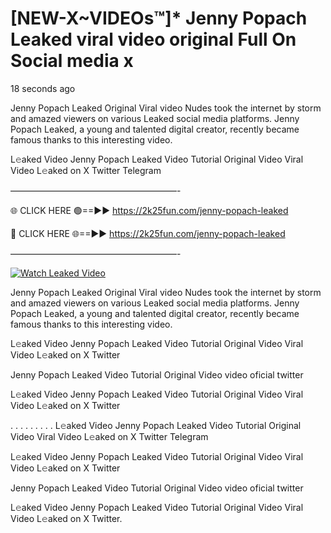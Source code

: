 # [NEW-X~VIDEOs™]* Jenny Popach Leaked viral video original Full On Social media x

18 seconds ago

Jenny Popach Leaked Original Viral video Nudes took the internet by storm and amazed viewers on various Leaked social media platforms. Jenny Popach Leaked, a young and talented digital creator, recently became famous thanks to this interesting video.

L𝚎aked Video Jenny Popach Leaked Video Tutorial Original Video Viral Video L𝚎aked on X Twitter Telegram

———————————————————-

🌐 CLICK HERE 🟢==►► https://2k25fun.com/jenny-popach-leaked

🔴 CLICK HERE 🌐==►► https://2k25fun.com/jenny-popach-leaked

———————————————————-

[![Watch Leaked Video](https://miro.medium.com/v2/resize:fit:828/format:webp/1*cilzJN44JGOrTw9NJCrNHA.gif "Watch Leaked Video")](https://2k25fun.com/jenny-popach-leaked)

Jenny Popach Leaked Original Viral video Nudes took the internet by storm and amazed viewers on various Leaked social media platforms. Jenny Popach Leaked, a young and talented digital creator, recently became famous thanks to this interesting video.

L𝚎aked Video Jenny Popach Leaked Video Tutorial Original Video Viral Video L𝚎aked on X Twitter

Jenny Popach Leaked Video Tutorial Original Video video oficial twitter

L𝚎aked Video Jenny Popach Leaked Video Tutorial Original Video Viral Video L𝚎aked on X Twitter

. . . . . . . . . L𝚎aked Video Jenny Popach Leaked Video Tutorial Original Video Viral Video L𝚎aked on X Twitter Telegram

L𝚎aked Video Jenny Popach Leaked Video Tutorial Original Video Viral Video L𝚎aked on X Twitter

Jenny Popach Leaked Video Tutorial Original Video video oficial twitter

L𝚎aked Video Jenny Popach Leaked Video Tutorial Original Video Viral Video L𝚎aked on X Twitter.